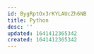 ```yaml
---
id: BygRptOx3rKYLAUcZh6NB
title: Python
desc: ''
updated: 1641412365342
created: 1641412365342
---
```


